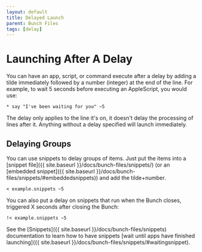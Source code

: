 ```yaml
---
layout: default
title: Delayed Launch
parent: Bunch Files
tags: [delay]
---
```

# Launching After A Delay

You can have an app, script, or command execute after a delay by adding a tilde immediately followed by a number (integer) at the end of the line. For example, to wait 5 seconds before executing an AppleScript, you would use:

    * say "I've been waiting for you" ~5

The delay only applies to the line it's on, it doesn't delay the processing of lines after it. Anything without a delay specified will launch immediately.

## Delaying Groups

You can use snippets to delay groups of items. Just put the items into a [snippet file]({{ site.baseurl }}/docs/bunch-files/snippets/) (or an [embedded snippet]({{ site.baseurl }}/docs/bunch-files/snippets/#embeddedsnippets)) and add the tilde+number.

    < example.snippets ~5

You can also put a delay on snippets that run when the Bunch closes, triggered X seconds after closing the Bunch:

    !< example.snippets ~5

See the [Snippets]({{ site.baseurl }}/docs/bunch-files/snippets) documentation to learn how to have snippets [wait until apps have finished launching]({{ site.baseurl }}/docs/bunch-files/snippets/#waitingsnippet).
